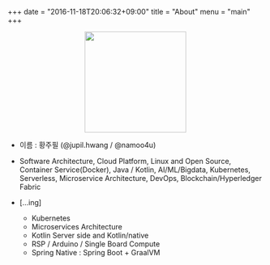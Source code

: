 +++
date = "2016-11-18T20:06:32+09:00"
title = "About"
menu = "main"
+++

<div align=center><img src=https://avatars0.githubusercontent.com/u/6387151?s=460&v=4 height=200 width=200 > 
</div>

- 이름 :  황주필 (@jupil.hwang / @namoo4u)

- Software Architecture, Cloud Platform, Linux and Open Source, Container Service(Docker), Java / Kotlin, AI/ML/Bigdata, Kubernetes, Serverless, Microservice Architecture, DevOps, Blockchain/Hyperledger Fabric

- [...ing]
  - Kubernetes
  - Microservices Architecture
  - Kotlin Server side and Kotlin/native
  - RSP / Arduino / Single Board Compute
  - Spring Native : Spring Boot + GraalVM

